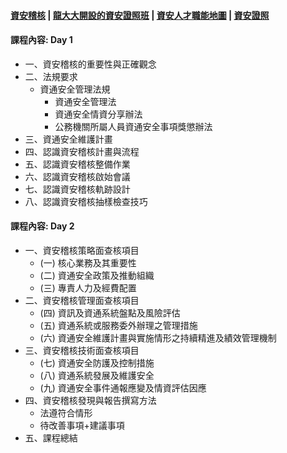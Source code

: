 #### [資安稽核](./content.md) | [龍大大開設的資安證照班](./證照班.md) | [資安人才職能地圖]() | [資安證照](./證照)

#### 課程內容: Day 1
- 一、資安稽核的重要性與正確觀念
- 二、法規要求
  - 資通安全管理法規
    - 資通安全管理法
    - 資通安全情資分享辦法
    - 公務機關所屬人員資通安全事項獎懲辦法
- 三、資通安全維護計畫
- 四、認識資安稽核計畫與流程
- 五、認識資安稽核整備作業
- 六、認識資安稽核啟始會議
- 七、認識資安稽核軌跡設計
- 八、認識資安稽核抽樣檢查技巧
#### 課程內容: Day 2
- 一、資安稽核策略面查核項目
  - (一) 核心業務及其重要性
  - (二) 資通安全政策及推動組織
  - (三) 專責人力及經費配置
- 二、資安稽核管理面查核項目
  - (四) 資訊及資通系統盤點及風險評估
  - (五) 資通系統或服務委外辦理之管理措施
  - (六) 資通安全維護計畫與實施情形之持續精進及績效管理機制
- 三、資安稽核技術面查核項目
  - (七) 資通安全防護及控制措施
  - (八) 資通系統發展及維護安全
  - (九) 資通安全事件通報應變及情資評估因應
- 四、資安稽核發現與報告撰寫方法
  - 法遵符合情形
  - 待改善事項+建議事項
- 五、課程總結






